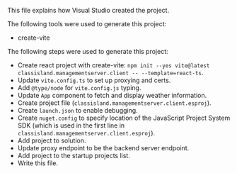 This file explains how Visual Studio created the project.

The following tools were used to generate this project:
- create-vite

The following steps were used to generate this project:
- Create react project with create-vite: `npm init --yes vite@latest classisland.managementserver.client -- --template=react-ts`.
- Update `vite.config.ts` to set up proxying and certs.
- Add `@type/node` for `vite.config.js` typing.
- Update `App` component to fetch and display weather information.
- Create project file (`classisland.managementserver.client.esproj`).
- Create `launch.json` to enable debugging.
- Create `nuget.config` to specify location of the JavaScript Project System SDK (which is used in the first line in `classisland.managementserver.client.esproj`).
- Add project to solution.
- Update proxy endpoint to be the backend server endpoint.
- Add project to the startup projects list.
- Write this file.
